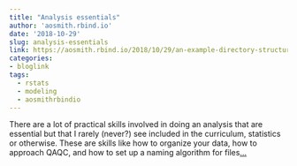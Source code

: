 ```yaml
---
title: "Analysis essentials"
author: 'aosmith.rbind.io'
date: '2018-10-29'
slug: analysis-essentials
link: https://aosmith.rbind.io/2018/10/29/an-example-directory-structure/
categories:
- bloglink
tags:
  - rstats
  - modeling
  - aosmithrbindio
---
```


There are a lot of practical skills involved in doing an analysis that are essential but that I rarely (never?) see included in the curriculum, statistics or otherwise. These are skills like how to organize your data, how to approach QAQC, and how to set up a naming algorithm for files[... <i class="fas fa-external-link-alt"></i>](https://aosmith.rbind.io/2018/10/29/an-example-directory-structure/)

